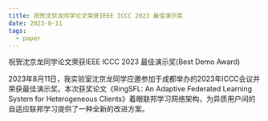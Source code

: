 ```yaml
---
title: 祝贺沈京龙同学论文荣获IEEE ICCC 2023 最佳演示奖
date: 2023-8-11
tags:
  - paper
---
```


祝贺沈京龙同学论文荣获IEEE ICCC 2023 最佳演示奖(Best Demo Award)

<!--more-->

2023年8月11日，我实验室沈京龙同学应邀参加于成都举办的2023年ICCC会议并荣获最佳演示奖。本次获奖论文《RingSFL: An Adaptive Federated Learning System for Heterogeneous Clients》着眼联邦学习网络架构，为异质用户间的自适应联邦学习提供了一种全新的改进方案。
